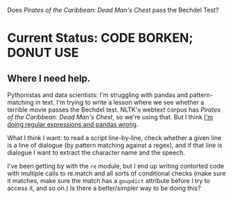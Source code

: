 Does _Pirates of the Caribbean: Dead Man's Chest_ pass the Bechdel Test?

# Current Status: CODE BORKEN; DONUT USE

## Where I need help.

Pythonistas and data scientists: I'm struggling with pandas and pattern-matching in text. I'm trying to write a lesson where we see whether a terrible movie passes the Bechdel test. NLTK's webtext corpus has _Pirates of the Caribbean: Dead Man's Chest_, so we're using that. But I think [I'm doing regular expressions and pandas wrong](https://github.com/ComputationalModeling/text-processing-and-the-bechdel-test/blob/c725a04bdb2ff0b324f574e265203125186376b8/bechdel.py).

What I think I want: to read a script line-by-line, check whether a given line is a line of dialogue (by pattern matching against a regex), and if that line is dialogue I want to extract the character name and the speech.

I've been getting by with the `re` module, but I end up writing contorted code with multiple calls to re.match and all sorts of conditional checks (make sure it matches, make sure the match has a `goupdict` attribute before I try to access it, and so on.) Is there a better/simpler way to be doing this?
